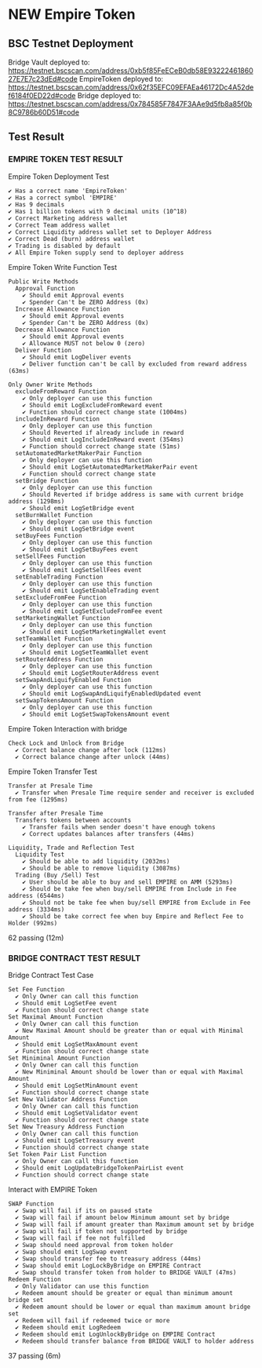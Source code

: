 # NEW Empire Token

## BSC Testnet Deployment

Bridge Vault deployed to: https://testnet.bscscan.com/address/0xb5f85FeECeB0db58E9322246186027E7E7c23dEd#code
EmpireToken deployed to: https://testnet.bscscan.com/address/0x62f35EFC09EFAEa46172Dc4A52def6184f0ED22d#code
Bridge deployed to: https://testnet.bscscan.com/address/0x784585F7847F3AAe9d5fb8a85f0b8C9786b60D51#code

## Test Result

### EMPIRE TOKEN TEST RESULT

Empire Token Deployment Test

    ✔ Has a correct name 'EmpireToken'
    ✔ Has a correct symbol 'EMPIRE'
    ✔ Has 9 decimals
    ✔ Has 1 billion tokens with 9 decimal units (10^18)
    ✔ Correct Marketing address wallet
    ✔ Correct Team address wallet
    ✔ Correct Liquidity address wallet set to Deployer Address
    ✔ Correct Dead (burn) address wallet
    ✔ Trading is disabled by default
    ✔ All Empire Token supply send to deployer address

Empire Token Write Function Test

    Public Write Methods
      Approval Function
        ✔ Should emit Approval events
        ✔ Spender Can't be ZERO Address (0x)
      Increase Allowance Function
        ✔ Should emit Approval events
        ✔ Spender Can't be ZERO Address (0x)
      Decrease Allowance Function
        ✔ Should emit Approval events
        ✔ Allowance MUST not below 0 (zero)
      Deliver Function
        ✔ Should emit LogDeliver events
        ✔ Deliver function can't be call by excluded from reward address (63ms)

    Only Owner Write Methods
      excludeFromReward Function
        ✔ Only deployer can use this function
        ✔ Should emit LogExcludeFromReward event
        ✔ Function should correct change state (1004ms)
      includeInReward Function
        ✔ Only deployer can use this function
        ✔ Should Reverted if already include in reward
        ✔ Should emit LogIncludeInReward event (354ms)
        ✔ Function should correct change state (51ms)
      setAutomatedMarketMakerPair Function
        ✔ Only deployer can use this function
        ✔ Should emit LogSetAutomatedMarketMakerPair event
        ✔ Function should correct change state
      setBridge Function
        ✔ Only deployer can use this function
        ✔ Should Reverted if bridge address is same with current bridge address (1298ms)
        ✔ Should emit LogSetBridge event
      setBurnWallet Function
        ✔ Only deployer can use this function
        ✔ Should emit LogSetBridge event
      setBuyFees Function
        ✔ Only deployer can use this function
        ✔ Should emit LogSetBuyFees event
      setSellFees Function
        ✔ Only deployer can use this function
        ✔ Should emit LogSetSellFees event
      setEnableTrading Function
        ✔ Only deployer can use this function
        ✔ Should emit LogSetEnableTrading event
      setExcludeFromFee Function
        ✔ Only deployer can use this function
        ✔ Should emit LogSetExcludeFromFee event
      setMarketingWallet Function
        ✔ Only deployer can use this function
        ✔ Should emit LogSetMarketingWallet event
      setTeamWallet Function
        ✔ Only deployer can use this function
        ✔ Should emit LogSetTeamWallet event
      setRouterAddress Function
        ✔ Only deployer can use this function
        ✔ Should emit LogSetRouterAddress event
      setSwapAndLiquifyEnabled Function
        ✔ Only deployer can use this function
        ✔ Should emit LogSwapAndLiquifyEnabledUpdated event
      setSwapTokensAmount Function
        ✔ Only deployer can use this function
        ✔ Should emit LogSetSwapTokensAmount event

Empire Token Interaction with bridge

    Check Lock and Unlock from Bridge
      ✔ Correct balance change after lock (112ms)
      ✔ Correct balance change after unlock (44ms)

Empire Token Transfer Test

    Transfer at Presale Time
      ✔ Transfer when Presale Time require sender and receiver is excluded from fee (1295ms)

    Transfer after Presale Time
      Transfers tokens between accounts
        ✔ Transfer fails when sender doesn't have enough tokens
        ✔ Correct updates balances after transfers (44ms)

    Liquidity, Trade and Reflection Test
      Liquidity Test
        ✔ Should be able to add liquidity (2032ms)
        ✔ Should be able to remove liquidity (3087ms)
      Trading (Buy /Sell) Test
        ✔ User should be able to buy and sell EMPIRE on AMM (5293ms)
        ✔ Should be take fee when buy/sell EMPIRE from Include in Fee address (6544ms)
        ✔ Should not be take fee when buy/sell EMPIRE from Exclude in Fee address (3334ms)
        ✔ Should be take correct fee when buy Empire and Reflect Fee to Holder (992ms)

62 passing (12m)

### BRIDGE CONTRACT TEST RESULT

Bridge Contract Test Case

    Set Fee Function
      ✔ Only Owner can call this function
      ✔ Should emit LogSetFee event
      ✔ Function should correct change state
    Set Maximal Amount Function
      ✔ Only Owner can call this function
      ✔ New Maximal Amount should be greater than or equal with Minimal Amount
      ✔ Should emit LogSetMaxAmount event
      ✔ Function should correct change state
    Set Miniminal Amount Function
      ✔ Only Owner can call this function
      ✔ New Miniminal Amount should be lower than or equal with Maximal Amount
      ✔ Should emit LogSetMinAmount event
      ✔ Function should correct change state
    Set New Validator Address Function
      ✔ Only Owner can call this function
      ✔ Should emit LogSetValidator event
      ✔ Function should correct change state
    Set New Treasury Address Function
      ✔ Only Owner can call this function
      ✔ Should emit LogSetTreasury event
      ✔ Function should correct change state
    Set Token Pair List Function
      ✔ Only Owner can call this function
      ✔ Should emit LogUpdateBridgeTokenPairList event
      ✔ Function should correct change state

Interact with EMPIRE Token

    SWAP Function
      ✔ Swap will fail if its on paused state
      ✔ Swap will fail if amount below Minimum amount set by bridge
      ✔ Swap will fail if amount greater than Maximum amount set by bridge
      ✔ Swap will fail if token not supported by bridge
      ✔ Swap will fail if fee not fulfilled
      ✔ Swap should need approval from token holder
      ✔ Swap should emit LogSwap event
      ✔ Swap should transfer fee to treasury address (44ms)
      ✔ Swap should emit LogLockByBridge on EMPIRE Contract
      ✔ Swap should transfer token from holder to BRIDGE VAULT (47ms)
    Redeem Function
      ✔ Only Validator can use this function
      ✔ Redeem amount should be greater or equal than minimum amount bridge set
      ✔ Redeem amount should be lower or equal than maximum amount bridge set
      ✔ Redeem will fail if redeemed twice or more
      ✔ Redeem should emit LogRedeem
      ✔ Redeem should emit LogUnlockByBridge on EMPIRE Contract
      ✔ Redeem should transfer balance from BRIDGE VAULT to holder address

37 passing (6m)
